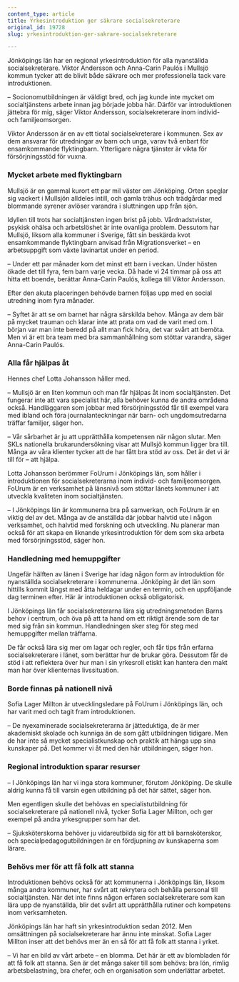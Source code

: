 ```yaml
---
content_type: article
title: Yrkesintroduktion ger säkrare socialsekreterare
original_id: 19728
slug: yrkesintroduktion-ger-sakrare-socialsekreterare

---
```


Jönköpings län har en regional yrkesintroduktion för alla nyanställda socialsekreterare. Viktor Andersson och Anna-Carin Paulós i Mullsjö kommun tycker att de blivit både säkrare och mer professionella tack vare introduktionen.

– Socionomutbildningen är väldigt bred, och jag kunde inte mycket om socialtjänstens arbete innan jag började jobba här. Därför var introduktionen jättebra för mig, säger Viktor Andersson, socialsekreterare inom individ- och familjeomsorgen.

Viktor Andersson är en av ett tiotal socialsekreterare i kommunen. Sex av dem ansvarar för utredningar av barn och unga, varav två enbart för ensamkommande flyktingbarn. Ytterligare några tjänster är vikta för försörjningsstöd för vuxna.

### Mycket arbete med flyktingbarn

Mullsjö är en gammal kurort ett par mil väster om Jönköping. Orten speglar sig vackert i Mullsjön alldeles intill, och gamla trähus och trädgårdar med blommande syrener avlöser varandra i sluttningen upp från sjön.

Idyllen till trots har socialtjänsten ingen brist på jobb. Vårdnadstvister, psykisk ohälsa och arbetslöshet är inte ovanliga problem. Dessutom har Mullsjö, liksom alla kommuner i Sverige, fått sin beskärda kvot ensamkommande flyktingbarn anvisad från Migrationsverket – en arbetsuppgift som växte lavinartat under en period.

– Under ett par månader kom det minst ett barn i veckan. Under hösten ökade det till fyra, fem barn varje vecka. Då hade vi 24 timmar på oss att hitta ett boende, berättar Anna-Carin Paulós, kollega till Viktor Andersson.

Efter den akuta placeringen behövde barnen följas upp med en social utredning inom fyra månader.

– Syftet är att se om barnet har några särskilda behov. Många av dem bär på mycket trauman och klarar inte att prata om vad de varit med om. I början var man inte beredd på allt man fick höra, det var svårt att bemöta. Men vi är ett bra team med bra sammanhållning som stöttar varandra, säger Anna-Carin Paulós.

### Alla får hjälpas åt

Hennes chef Lotta Johansson håller med.

– Mullsjö är en liten kommun och man får hjälpas åt inom socialtjänsten. Det fungerar inte att vara specialist här, alla behöver kunna de andra områdena också. Handläggaren som jobbar med försörjningsstöd får till exempel vara med ibland och föra journalanteckningar när barn- och ungdomsutredarna träffar familjer, säger hon.

– Vår sårbarhet är ju att upprätthålla kompetensen när någon slutar. Men SKLs nationella brukarundersökning visar att Mullsjö kommun ligger bra till. Många av våra klienter tycker att de har fått bra stöd av oss. Det är det vi är till för – att hjälpa.

Lotta Johansson berömmer FoUrum i Jönköpings län, som håller i introduktionen för socialsekreterarna inom individ- och familjeomsorgen. FoUrum är en verksamhet på länsnivå som stöttar länets kommuner i att utveckla kvaliteten inom socialtjänsten.

– I Jönköpings län är kommunerna bra på samverkan, och FoUrum är en viktig del av det. Många av de anställda där jobbar halvtid ute i någon verksamhet, och halvtid med forskning och utveckling. Nu planerar man också för att skapa en liknande yrkesintroduktion för dem som ska arbeta med försörjningsstöd, säger hon.

### Handledning med hemuppgifter

Ungefär hälften av länen i Sverige har idag någon form av introduktion för nyanställda socialsekreterare i kommunerna. Jönköping är det län som hittills kommit längst med åtta heldagar under en termin, och en uppföljande dag terminen efter. Här är introduktionen också obligatorisk.

I Jönköpings län får socialsekreterarna lära sig utredningsmetoden Barns behov i centrum, och öva på att ta hand om ett riktigt ärende som de tar med sig från sin kommun. Handledningen sker steg för steg med hemuppgifter mellan träffarna.

De får också lära sig mer om lagar och regler, och får tips från erfarna socialsekreterare i länet, som berättar hur de brukar göra. Dessutom får de stöd i att reflektera över hur man i sin yrkesroll etiskt kan hantera den makt man har över klienternas livssituation.

### Borde finnas på nationell nivå

Sofia Lager Millton är utvecklingsledare på FoUrum i Jönköpings län, och har varit med och tagit fram introduktionen.

– De nyexaminerade socialsekreterarna är jätteduktiga, de är mer akademiskt skolade och kunniga än de som gått utbildningen tidigare. Men de har inte så mycket specialistkunskap och praktik att hänga upp sina kunskaper på. Det kommer vi åt med den här utbildningen, säger hon.

### Regional introduktion sparar resurser

– I Jönköpings län har vi inga stora kommuner, förutom Jönköping. De skulle aldrig kunna få till varsin egen utbildning på det här sättet, säger hon.

Men egentligen skulle det behövas en specialistutbildning för socialsekreterare på nationell nivå, tycker Sofia Lager Millton, och ger exempel på andra yrkesgrupper som har det.

– Sjuksköterskorna behöver ju vidareutbilda sig för att bli barnsköterskor, och specialpedagogutbildningen är en fördjupning av kunskaperna som lärare.

### Behövs mer för att få folk att stanna

Introduktionen behövs också för att kommunerna i Jönköpings län, liksom många andra kommuner, har svårt att rekrytera och behålla personal till socialtjänsten. När det inte finns någon erfaren socialsekreterare som kan lära upp de nyanställda, blir det svårt att upprätthålla rutiner och kompetens inom verksamheten.

Jönköpings län har haft sin yrkesintroduktion sedan 2012. Men omsättningen på socialsekreterare har ännu inte minskat. Sofia Lager Millton inser att det behövs mer än en så för att få folk att stanna i yrket.

– Vi har en bild av vårt arbete – en blomma. Det här är ett av blombladen för att få folk att stanna. Sen är det många saker till som behövs: bra lön, rimlig arbetsbelastning, bra chefer, och en organisation som underlättar arbetet.

